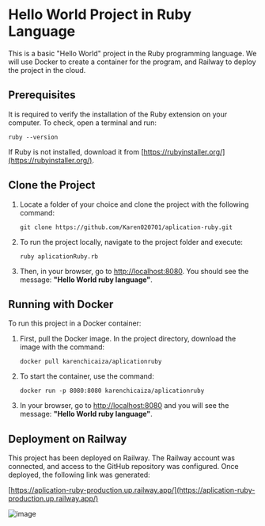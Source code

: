 # Hello World Project in Ruby Language

This is a basic "Hello World" project in the Ruby programming language. We will use Docker to create a container for the program, and Railway to deploy the project in the cloud.

## Prerequisites

It is required to verify the installation of the Ruby extension on your computer. To check, open a terminal and run:

` ruby --version `

If Ruby is not installed, download it from [https://rubyinstaller.org/](https://rubyinstaller.org/).

## Clone the Project

1. Locate a folder of your choice and clone the project with the following command:

    ` git clone https://github.com/Karen020701/aplication-ruby.git `

2. To run the project locally, navigate to the project folder and execute:

    ` ruby aplicationRuby.rb `

3. Then, in your browser, go to [http://localhost:8080](http://localhost:8080). You should see the message: **"Hello World ruby language"**.

## Running with Docker

To run this project in a Docker container:

1. First, pull the Docker image. In the project directory, download the image with the command:

    ` docker pull karenchicaiza/aplicationruby `

2. To start the container, use the command:

    ` docker run -p 8080:8080 karenchicaiza/aplicationruby `

3. In your browser, go to [http://localhost:8080](http://localhost:8080) and you will see the message: **"Hello World ruby language"**.

## Deployment on Railway

This project has been deployed on Railway. The Railway account was connected, and access to the GitHub repository was configured. Once deployed, the following link was generated:

[https://aplication-ruby-production.up.railway.app/](https://aplication-ruby-production.up.railway.app/)


![image](https://github.com/user-attachments/assets/e8505e33-63a8-4dd2-83a6-1f74ce6bb64f)

